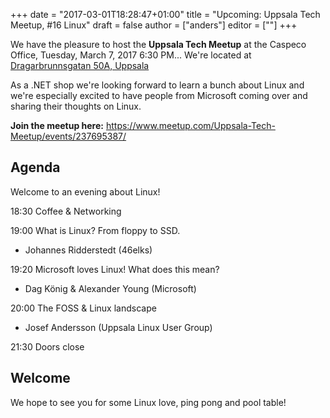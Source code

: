 +++
date = "2017-03-01T18:28:47+01:00"
title = "Upcoming: Uppsala Tech Meetup, #16 Linux"
draft = false
author = ["anders"]
editor = [""]
+++



We have the pleasure to host the **Uppsala Tech Meetup** at the Caspeco Office, Tuesday, March 7, 2017
6:30 PM... We're located at [Dragarbrunnsgatan 50A, Uppsala](https://maps.google.com/maps?f=q&hl=en&q=Dragarbrunnsgatan+50A%2C+Uppsala%2C+se)

As a .NET shop we're looking forward to learn a bunch about Linux and we're especially excited to have people from Microsoft coming over and sharing their thoughts on Linux.

**Join the meetup here:** https://www.meetup.com/Uppsala-Tech-Meetup/events/237695387/

## Agenda

Welcome to an evening about Linux!

18:30 
Coffee & Networking

19:00 
What is Linux? From floppy to SSD. 
- Johannes Ridderstedt (46elks)

19:20 
Microsoft loves Linux! What does this mean? 
- Dag König & Alexander Young (Microsoft)

20:00 
The FOSS & Linux landscape 
- Josef Andersson (Uppsala Linux User Group)

21:30 
Doors close


## Welcome
We hope to see you for some Linux love, ping pong and pool table!



